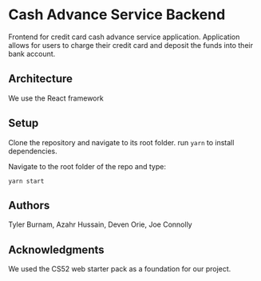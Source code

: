 # Cash Advance Service Backend

Frontend for credit card cash advance service application. Application allows for users to charge their credit card and deposit the funds into their bank account.

## Architecture

We use the React framework 

## Setup

Clone the repository and navigate to its root folder. run `yarn` to install dependencies.

Navigate to the root folder of the repo and type:
````
yarn start
````

## Authors

Tyler Burnam, Azahr Hussain, Deven Orie, Joe Connolly

## Acknowledgments
We used the CS52 web starter pack as a foundation for our project.
